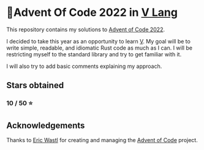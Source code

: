 # :christmas_tree:Advent Of Code 2022 in [V Lang](https://github.com/vlang/v)

This repository contains my solutions to [Advent of Code 2022](https://adventofcode.com/2022).

I decided to take this year as an opportunity to learn [V](https://github.com/vlang/v). My goal will be to write simple, readable, and idiomatic Rust code as much as I can. I will be restricting myself to the standard library and try to get familiar with it.

I will also try to add basic comments explaining my approach.

## Stars obtained

### 10 / 50 :star:

## Acknowledgements

Thanks to [Eric Wastl](https://github.com/topaz) for creating and managing the [Advent of Code](https://adventofcode.com/events) project.
